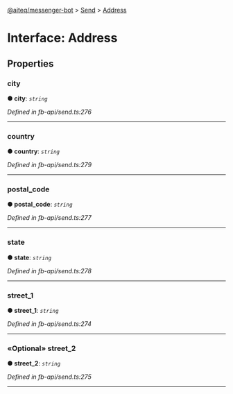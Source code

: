 [@aiteq/messenger-bot](../README.md) > [Send](../modules/send.md) > [Address](../interfaces/send.address.md)



# Interface: Address


## Properties
<a id="city"></a>

###  city

**●  city**:  *`string`* 

*Defined in fb-api/send.ts:276*





___

<a id="country"></a>

###  country

**●  country**:  *`string`* 

*Defined in fb-api/send.ts:279*





___

<a id="postal_code"></a>

###  postal_code

**●  postal_code**:  *`string`* 

*Defined in fb-api/send.ts:277*





___

<a id="state"></a>

###  state

**●  state**:  *`string`* 

*Defined in fb-api/send.ts:278*





___

<a id="street_1"></a>

###  street_1

**●  street_1**:  *`string`* 

*Defined in fb-api/send.ts:274*





___

<a id="street_2"></a>

### «Optional» street_2

**●  street_2**:  *`string`* 

*Defined in fb-api/send.ts:275*





___


